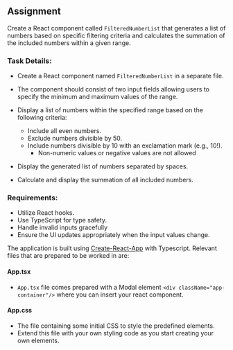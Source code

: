 ## Assignment

Create a React component called `FilteredNumberList` that generates a list of numbers based on specific filtering criteria and calculates the summation of the included numbers within a given range.

### Task Details:

- Create a React component named `FilteredNumberList` in a separate file.

- The component should consist of two input fields allowing users to specify the minimum and maximum values of the range.

- Display a list of numbers within the specified range based on the following criteria:
  - Include all even numbers.
  - Exclude numbers divisible by 50.
  - Include numbers divisible by 10 with an exclamation mark (e.g., 10!).
	- Non-numeric values or negative values are not allowed

- Display the generated list of numbers separated by spaces.

- Calculate and display the summation of all included numbers.

### Requirements:
- Utilize React hooks.
- Use TypeScript for type safety.
- Handle invalid inputs gracefully
- Ensure the UI updates appropriately when the input values change.


The application is built using [Create-React-App](https://create-react-app.dev/) with Typescript.
Relevant files that are prepared to be worked in are:

#### App.tsx

- `App.tsx` file comes prepared with a Modal element `<div className="app-container"/>` where you can insert your react component.

#### App.css

- The file containing some initial CSS to style the predefined elements.
- Extend this file with your own styling code as you start creating your own elements.

